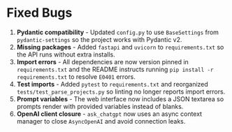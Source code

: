 # Fixed Bugs

1. **Pydantic compatibility** - Updated `config.py` to use `BaseSettings` from `pydantic-settings` so the project works with Pydantic v2.
2. **Missing packages** - Added `fastapi` and `uvicorn` to `requirements.txt` so the API runs without extra installs.
3. **Import errors** - All dependencies are now version pinned in `requirements.txt` and the README instructs running `pip install -r requirements.txt` to resolve `E0401` errors.
4. **Test imports** - Added `pytest` to `requirements.txt` and reorganized `tests/test_parse_projects.py` so linting no longer reports import errors.
5. **Prompt variables** - The web interface now includes a JSON textarea so prompts render with provided variables instead of blanks.
6. **OpenAI client closure** - `ask_chatgpt` now uses an async context manager to close `AsyncOpenAI` and avoid connection leaks.
